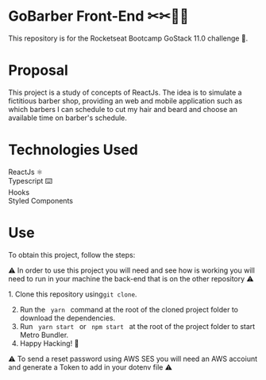 # GoBarber Front-End ✂✂🧔🏻

This repository is for the Rocketseat Bootcamp GoStack 11.0 challenge 🚀.

# Proposal

This project is a study of concepts of ReactJs.
The idea is to simulate a fictitious barber shop, providing an web and mobile application such as which barbers I can schedule to cut my hair and beard and choose an available time on barber's schedule.

# Technologies Used

ReactJs ⚛️ <br />
Typescript ⌨️ <br />
Hooks <br />
Styled Components

# Use

To obtain this project, follow the steps:

⚠️ In order to use this project you will need and see how is working you will need to run in your machine the back-end that is on the other repository ⚠️

1. Clone this repository using<code>git clone</code>.

2. Run the <code> yarn </code> command at the root of the cloned project folder to download the dependencies.
3. Run <code> yarn start </code> or <code> npm start </code> at the root of the project folder to start Metro Bundler.
4. Happy Hacking! 🚀

⚠️ To send a reset password using AWS SES you will need an AWS accoiunt and generate a Token to add in your dotenv file ⚠️
